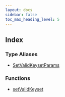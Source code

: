```yaml
---
layout: docs
sidebar: false
toc_max_heading_level: 5
---
```


## Index

### Type Aliases

- [SetValidKeysetParams](type-aliases/SetValidKeysetParams.md)

### Functions

- [setValidKeyset](functions/setValidKeyset.md)
